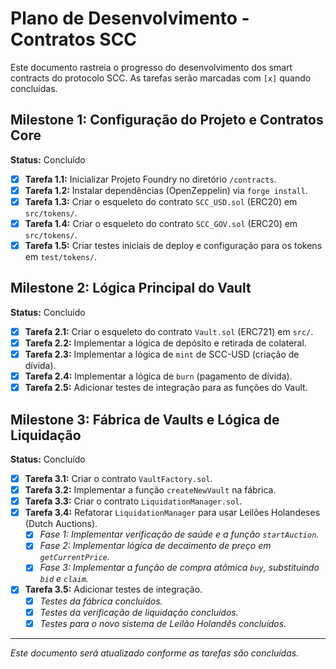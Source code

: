 # Plano de Desenvolvimento - Contratos SCC

Este documento rastreia o progresso do desenvolvimento dos smart contracts do protocolo SCC. As tarefas serão marcadas com `[x]` quando concluídas.

## Milestone 1: Configuração do Projeto e Contratos Core

**Status:** Concluído

- [x] **Tarefa 1.1:** Inicializar Projeto Foundry no diretório `/contracts`.
- [x] **Tarefa 1.2:** Instalar dependências (OpenZeppelin) via `forge install`.
- [x] **Tarefa 1.3:** Criar o esqueleto do contrato `SCC_USD.sol` (ERC20) em `src/tokens/`.
- [x] **Tarefa 1.4:** Criar o esqueleto do contrato `SCC_GOV.sol` (ERC20) em `src/tokens/`.
- [x] **Tarefa 1.5:** Criar testes iniciais de deploy e configuração para os tokens em `test/tokens/`.

## Milestone 2: Lógica Principal do Vault

**Status:** Concluído

- [x] **Tarefa 2.1:** Criar o esqueleto do contrato `Vault.sol` (ERC721) em `src/`.
- [x] **Tarefa 2.2:** Implementar a lógica de depósito e retirada de colateral.
- [x] **Tarefa 2.3:** Implementar a lógica de `mint` de SCC-USD (criação de dívida).
- [x] **Tarefa 2.4:** Implementar a lógica de `burn` (pagamento de dívida).
- [x] **Tarefa 2.5:** Adicionar testes de integração para as funções do Vault.

## Milestone 3: Fábrica de Vaults e Lógica de Liquidação

**Status:** Concluído

- [x] **Tarefa 3.1:** Criar o contrato `VaultFactory.sol`.
- [x] **Tarefa 3.2:** Implementar a função `createNewVault` na fábrica.
- [x] **Tarefa 3.3:** Criar o contrato `LiquidationManager.sol`.
- [x] **Tarefa 3.4:** Refatorar `LiquidationManager` para usar Leilões Holandeses (Dutch Auctions).
    - [x] *Fase 1: Implementar verificação de saúde e a função `startAuction`.*
    - [x] *Fase 2: Implementar lógica de decaimento de preço em `getCurrentPrice`.*
    - [x] *Fase 3: Implementar a função de compra atômica `buy`, substituindo `bid` e `claim`.*
- [x] **Tarefa 3.5:** Adicionar testes de integração.
    - [x] *Testes da fábrica concluídos.*
    - [x] *Testes da verificação de liquidação concluídos.*
    - [x] *Testes para o novo sistema de Leilão Holandês concluídos.*

---
*Este documento será atualizado conforme as tarefas são concluídas.*
